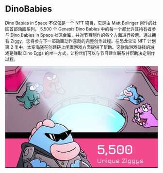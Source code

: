 # DinoBabies

Dino Babies in Space 不仅仅是一个 NFT 项目，它是由 Matt Bolinger 创作的社区首部动画系列。 5,500 个 Genesis Dino Babies 中的每一个都允许其持有者参与 Dino Babies in Space 社区金库，并对节目制作的各个方面进行投票。通过拥有 Ziggy，您将参与下一部动画动作喜剧的完整创作过程。在恐龙宝宝 NFT 计划第 2 季中，太空海盗在创建链上闲置游戏方面提供了帮助。这款靠游戏赚钱的游戏是赚取 Dino Eggs 的唯一方式，让粉丝们可以与节目建立联系并帮助决定制作过程。

![dinobabies-dapp-collectibles-ethereum-image1_1add217b248ce44b2018a651112d03f0](dinobabies-dapp-collectibles-ethereum-image1_1add217b248ce44b2018a651112d03f0.png)
